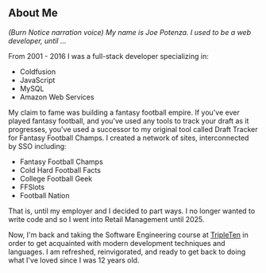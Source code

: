 ## About Me

_(Burn Notice narration voice) My name is Joe Potenza. I used to be a web developer, until ..._

From 2001 - 2016 I was a full-stack developer specializing in:
- Coldfusion
- JavaScript
- MySQL
- Amazon Web Services

My claim to fame was building a fantasy football empire. If you've ever played fantasy football, and you've used any tools to track your draft as it progresses, you've used a successor to my original tool called Draft Tracker for Fantasy Football Champs. I created a network of sites, interconnected by SSO including:
- Fantasy Football Champs
- Cold Hard Football Facts
- College Football Geek
- FFSlots
- Football Nation

That is, until my employer and I decided to part ways. I no longer wanted to write code and so I went into Retail Management until 2025.

Now, I'm back and taking the Software Engineering course at [TripleTen](https://www.tripleten.com) in order to get acquainted with modern development techniques and languages. I am refreshed, reinvigorated, and ready to get back to doing what I've loved since I was 12 years old.
<!--
**joepotenza/joepotenza** is a ✨ _special_ ✨ repository because its `README.md` (this file) appears on your GitHub profile.

Here are some ideas to get you started:

- 🔭 I’m currently working on ...
- 🌱 I’m currently learning ...
- 👯 I’m looking to collaborate on ...
- 🤔 I’m looking for help with ...
- 💬 Ask me about ...
- 📫 How to reach me: ...
- 😄 Pronouns: ...
- ⚡ Fun fact: ...
-->
